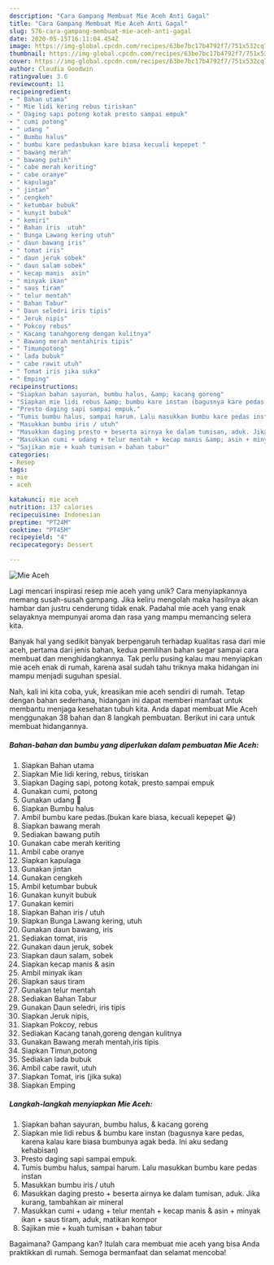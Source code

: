 ```yaml
---
description: "Cara Gampang Membuat Mie Aceh Anti Gagal"
title: "Cara Gampang Membuat Mie Aceh Anti Gagal"
slug: 576-cara-gampang-membuat-mie-aceh-anti-gagal
date: 2020-05-15T16:11:04.454Z
image: https://img-global.cpcdn.com/recipes/63be7bc17b4792f7/751x532cq70/mie-aceh-foto-resep-utama.jpg
thumbnail: https://img-global.cpcdn.com/recipes/63be7bc17b4792f7/751x532cq70/mie-aceh-foto-resep-utama.jpg
cover: https://img-global.cpcdn.com/recipes/63be7bc17b4792f7/751x532cq70/mie-aceh-foto-resep-utama.jpg
author: Claudia Goodwin
ratingvalue: 3.6
reviewcount: 11
recipeingredient:
- " Bahan utama"
- " Mie lidi kering rebus tiriskan"
- " Daging sapi potong kotak presto sampai empuk"
- " cumi potong"
- " udang "
- " Bumbu halus"
- " bumbu kare pedasbukan kare biasa kecuali kepepet "
- " bawang merah"
- " bawang putih"
- " cabe merah keriting"
- " cabe oranye"
- " kapulaga"
- " jintan"
- " cengkeh"
- " ketumbar bubuk"
- " kunyit bubuk"
- " kemiri"
- " Bahan iris  utuh"
- " Bunga Lawang kering utuh"
- " daun bawang iris"
- " tomat iris"
- " daun jeruk sobek"
- " daun salam sobek"
- " kecap manis  asin"
- " minyak ikan"
- " saus tiram"
- " telur mentah"
- " Bahan Tabur"
- " Daun seledri iris tipis"
- " Jeruk nipis"
- " Pokcoy rebus"
- " Kacang tanahgoreng dengan kulitnya"
- " Bawang merah mentahiris tipis"
- " Timunpotong"
- " lada bubuk"
- " cabe rawit utuh"
- " Tomat iris jika suka"
- " Emping"
recipeinstructions:
- "Siapkan bahan sayuran, bumbu halus, &amp; kacang goreng"
- "Siapkan mie lidi rebus &amp; bumbu kare instan (bagusnya kare pedas, karena kalau kare biasa bumbunya agak beda. Ini aku sedang kehabisan)"
- "Presto daging sapi sampai empuk."
- "Tumis bumbu halus, sampai harum. Lalu masukkan bumbu kare pedas instan"
- "Masukkan bumbu iris / utuh"
- "Masukkan daging presto + beserta airnya ke dalam tumisan, aduk. Jika kurang, tambahkan air mineral"
- "Masukkan cumi + udang + telur mentah + kecap manis &amp; asin + minyak ikan + saus tiram, aduk, matikan kompor"
- "Sajikan mie + kuah tumisan + bahan tabur"
categories:
- Resep
tags:
- mie
- aceh

katakunci: mie aceh 
nutrition: 137 calories
recipecuisine: Indonesian
preptime: "PT24M"
cooktime: "PT45M"
recipeyield: "4"
recipecategory: Dessert

---
```



![Mie Aceh](https://img-global.cpcdn.com/recipes/63be7bc17b4792f7/751x532cq70/mie-aceh-foto-resep-utama.jpg)

Lagi mencari inspirasi resep mie aceh yang unik? Cara menyiapkannya memang susah-susah gampang. Jika keliru mengolah maka hasilnya akan hambar dan justru cenderung tidak enak. Padahal mie aceh yang enak selayaknya mempunyai aroma dan rasa yang mampu memancing selera kita.



Banyak hal yang sedikit banyak berpengaruh terhadap kualitas rasa dari mie aceh, pertama dari jenis bahan, kedua pemilihan bahan segar sampai cara membuat dan menghidangkannya. Tak perlu pusing kalau mau menyiapkan mie aceh enak di rumah, karena asal sudah tahu triknya maka hidangan ini mampu menjadi suguhan spesial.


Nah, kali ini kita coba, yuk, kreasikan mie aceh sendiri di rumah. Tetap dengan bahan sederhana, hidangan ini dapat memberi manfaat untuk membantu menjaga kesehatan tubuh kita. Anda dapat membuat Mie Aceh menggunakan 38 bahan dan 8 langkah pembuatan. Berikut ini cara untuk membuat hidangannya.

<!--inarticleads1-->

##### Bahan-bahan dan bumbu yang diperlukan dalam pembuatan Mie Aceh:

1. Siapkan  Bahan utama
1. Siapkan  Mie lidi kering, rebus, tiriskan
1. Siapkan  Daging sapi, potong kotak, presto sampai empuk
1. Gunakan  cumi, potong
1. Gunakan  udang 🍤
1. Siapkan  Bumbu halus
1. Ambil  bumbu kare pedas.(bukan kare biasa, kecuali kepepet 😀)
1. Siapkan  bawang merah
1. Sediakan  bawang putih
1. Gunakan  cabe merah keriting
1. Ambil  cabe oranye
1. Siapkan  kapulaga
1. Gunakan  jintan
1. Gunakan  cengkeh
1. Ambil  ketumbar bubuk
1. Gunakan  kunyit bubuk
1. Gunakan  kemiri
1. Siapkan  Bahan iris / utuh
1. Siapkan  Bunga Lawang kering, utuh
1. Gunakan  daun bawang, iris
1. Sediakan  tomat, iris
1. Gunakan  daun jeruk, sobek
1. Siapkan  daun salam, sobek
1. Siapkan  kecap manis &amp; asin
1. Ambil  minyak ikan
1. Siapkan  saus tiram
1. Gunakan  telur mentah
1. Sediakan  Bahan Tabur
1. Gunakan  Daun seledri, iris tipis
1. Siapkan  Jeruk nipis,
1. Siapkan  Pokcoy, rebus
1. Sediakan  Kacang tanah,goreng dengan kulitnya
1. Gunakan  Bawang merah mentah,iris tipis
1. Siapkan  Timun,potong
1. Sediakan  lada bubuk
1. Ambil  cabe rawit, utuh
1. Siapkan  Tomat, iris (jika suka)
1. Siapkan  Emping




<!--inarticleads2-->

##### Langkah-langkah menyiapkan Mie Aceh:

1. Siapkan bahan sayuran, bumbu halus, &amp; kacang goreng
1. Siapkan mie lidi rebus &amp; bumbu kare instan (bagusnya kare pedas, karena kalau kare biasa bumbunya agak beda. Ini aku sedang kehabisan)
1. Presto daging sapi sampai empuk.
1. Tumis bumbu halus, sampai harum. Lalu masukkan bumbu kare pedas instan
1. Masukkan bumbu iris / utuh
1. Masukkan daging presto + beserta airnya ke dalam tumisan, aduk. Jika kurang, tambahkan air mineral
1. Masukkan cumi + udang + telur mentah + kecap manis &amp; asin + minyak ikan + saus tiram, aduk, matikan kompor
1. Sajikan mie + kuah tumisan + bahan tabur




Bagaimana? Gampang kan? Itulah cara membuat mie aceh yang bisa Anda praktikkan di rumah. Semoga bermanfaat dan selamat mencoba!
